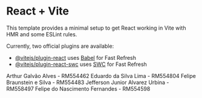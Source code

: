 # React + Vite

This template provides a minimal setup to get React working in Vite with HMR and some ESLint rules.

Currently, two official plugins are available:

- [@vitejs/plugin-react](https://github.com/vitejs/vite-plugin-react/blob/main/packages/plugin-react/README.md) uses [Babel](https://babeljs.io/) for Fast Refresh
- [@vitejs/plugin-react-swc](https://github.com/vitejs/vite-plugin-react-swc) uses [SWC](https://swc.rs/) for Fast Refresh

Arthur Galvão Alves - RM554462
Eduardo da Silva Lima - RM554804
Felipe Braunstein e Silva - RM554483
Jefferson Junior Alvarez Urbina - RM558497
Felipe do Nascimento Fernandes - RM554598
